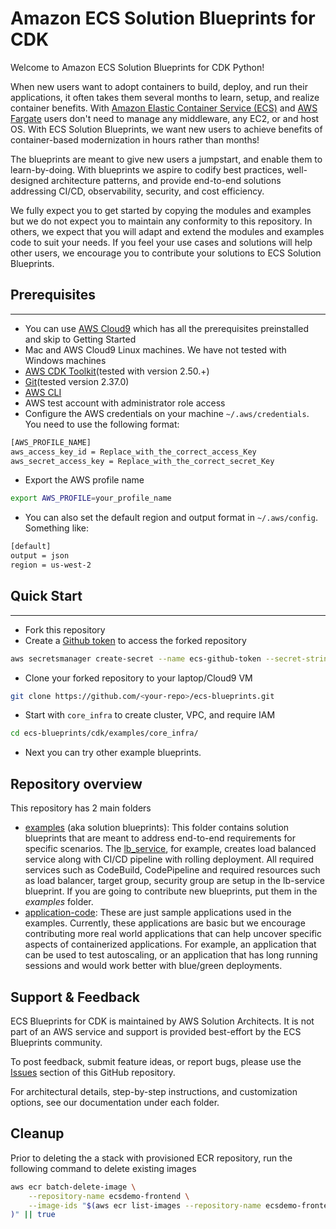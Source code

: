 # Amazon ECS Solution Blueprints for CDK

Welcome to Amazon ECS Solution Blueprints for CDK Python!

When new users want to adopt containers to build, deploy, and run their applications, it often takes them several months to learn, setup, and realize container benefits. With [Amazon Elastic Container Service (ECS)](https://aws.amazon.com/ecs/) and [AWS Fargate](https://aws.amazon.com/fargate/) users don't need to manage any middleware, any EC2, or and host OS. With ECS Solution Blueprints, we want new users to achieve benefits of container-based modernization in hours rather than months!

The blueprints are meant to give new users a jumpstart, and enable them to learn-by-doing. With blueprints we aspire to codify best practices, well-designed architecture patterns, and provide end-to-end solutions addressing CI/CD, observability, security, and cost efficiency.

We fully expect you to get started by copying the modules and examples but we do not expect you to maintain any conformity to this repository. In others, we expect that you will adapt and extend the modules and examples code to suit your needs. If you feel your use cases and solutions will help other users, we encourage you to contribute your solutions to ECS Solution Blueprints.

## Prerequisites

---

- You can use [AWS Cloud9](https://aws.amazon.com/cloud9/) which has all the prerequisites preinstalled and skip to Getting Started
- Mac and AWS Cloud9 Linux machines. We have not tested with Windows machines
- [AWS CDK Toolkit](https://docs.aws.amazon.com/cdk/v2/guide/cli.html)(tested with version 2.50.+)
- [Git](https://github.com/git-guides/install-git)(tested version 2.37.0)
- [AWS CLI](https://docs.aws.amazon.com/cli/latest/userguide/getting-started-install.html#getting-started-install-instructions)
- AWS test account with administrator role access
- Configure the AWS credentials on your machine `~/.aws/credentials`. You need to use the following format:

```bash
[AWS_PROFILE_NAME]
aws_access_key_id = Replace_with_the_correct_access_Key
aws_secret_access_key = Replace_with_the_correct_secret_Key
```

- Export the AWS profile name

```bash
export AWS_PROFILE=your_profile_name
```

- You can also set the default region and output format in `~/.aws/config`. Something like:

```bash
[default]
output = json
region = us-west-2
```

## Quick Start

---

- Fork this repository
- Create a [Github token](https://docs.github.com/en/authentication/keeping-your-account-and-data-secure/creating-a-personal-access-token) to access the forked repository

```bash
aws secretsmanager create-secret --name ecs-github-token --secret-string <your-github-access-token>
```

- Clone your forked repository to your laptop/Cloud9 VM

```bash
git clone https://github.com/<your-repo>/ecs-blueprints.git
```

- Start with `core_infra` to create cluster, VPC, and require IAM

```bash
cd ecs-blueprints/cdk/examples/core_infra/
```

- Next you can try other example blueprints.

## Repository overview

This repository has 2 main folders

- [examples](./examples) (aka solution blueprints): This folder contains solution blueprints that are meant to address end-to-end requirements for specific scenarios. The [lb_service](./examples/lb_service), for example, creates load balanced service along with CI/CD pipeline with rolling deployment. All required services such as CodeBuild, CodePipeline and required resources such as load balancer, target group, security group are setup in the lb-service blueprint. If you are going to contribute new blueprints, put them in the *examples* folder.
- [application-code](../application-code): These are just sample applications used in the examples. Currently, these applications are basic but we encourage contributing more real world applications that can help uncover specific aspects of containerized applications. For example, an application that can be used to test autoscaling, or an application that has long running sessions and would work better with blue/green deployments.

## Support & Feedback

ECS Blueprints for CDK is maintained by AWS Solution Architects. It is not part of an AWS service and support is provided best-effort by the ECS Blueprints community.

To post feedback, submit feature ideas, or report bugs, please use the [Issues](https://github.com/aws-ia/ecs-blueprints/issues) section of this GitHub repository.

For architectural details, step-by-step instructions, and customization options, see our documentation under each folder.

## Cleanup

Prior to deleting the a stack with provisioned ECR repository, run the following command to delete existing images

```bash
aws ecr batch-delete-image \
    --repository-name ecsdemo-frontend \
    --image-ids "$(aws ecr list-images --repository-name ecsdemo-frontend --query 'imageIds[*]' --output json
)" || true
```
